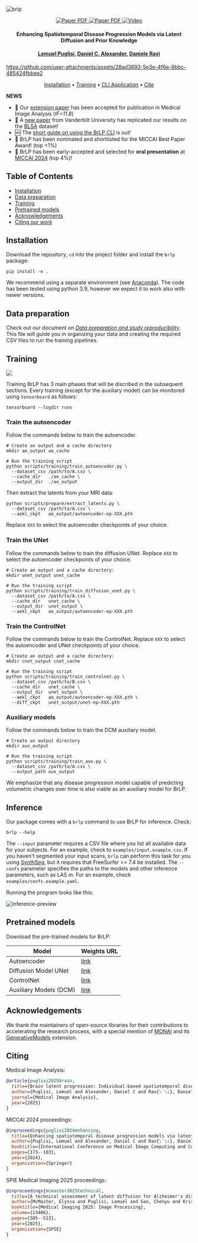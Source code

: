 ![brlp](assets/readme-brlp.png)

<p align="center">
  <a href='https://www.sciencedirect.com/science/article/pii/S1361841525002816'>
    <img src='https://img.shields.io/badge/Journal-PDF-green?style=for-the-badge&logo=adobeacrobatreader&logoWidth=20&logoColor=white&color=94DD15' alt='Paper PDF'>
  </a>
  <a href='https://papers.miccai.org/miccai-2024/paper/0511_paper.pdf'>
    <img src='https://img.shields.io/badge/MICCAI-PDF-green?style=for-the-badge&logo=adobeacrobatreader&logoWidth=20&logoColor=white&color=94DD15' alt='Paper PDF'>
  </a>
  <a href='https://youtu.be/6YKz2MNM4jg?si=nkG21K4lIgLrH-pK'>
    <img src='https://img.shields.io/badge/Video-YouTube-red?style=for-the-badge&logo=youtube&logoColor=white&color=FF3737' alt='Video'>
  </a>
</p>

<h4 align="center">Enhancing Spatiotemporal Disease Progression Models via Latent Diffusion and Prior Knowledge</h4>

<h4 align="center"><a href="https://lemuelpuglisi.github.io/">Lemuel Puglisi</a>, <a href="https://profiles.ucl.ac.uk/3589">Daniel C. Alexander</a>, <a href="https://daniravi.wixsite.com/researchblog">Daniele Ravì</a></h4>

https://github.com/user-attachments/assets/28ad3693-5e3e-4f6e-9bbc-485424fbbee2

<p align="center">
  <a href="#installation">Installation</a> •
  <a href="#training">Training</a> •
  <a href="#inference">CLI Application</a> •
  <a href="#citing">Cite</a>
</p>


**NEWS**
* 🎉 Our [extension paper](https://arxiv.org/pdf/2502.08560) has been accepted for publication in Medical Image Analysis (*IF=11.8*)
* 🎉 A [new paper](https://www.spiedigitallibrary.org/conference-proceedings-of-spie/13406/1340621/A-technical-assessment-of-latent-diffusion-for-Alzheimers-disease-progression/10.1117/12.3047135.short) from Vanderbilt University has replicated our results on the [BLSA](https://www.blsa.nih.gov/) dataset!
* 🆕 The [short guide on using the BrLP CLI](https://lemuelpuglisi.github.io/blog/2024/brlp/) is out!
* 🎉 BrLP has been nominated and shortlisted for the MICCAI Best Paper Award! (top <1%)
* 🎉 BrLP has been early-accepted and selected for **oral presentation** at [MICCAI 2024](https://conferences.miccai.org/2024/en/) (top 4%)!



## Table of Contents
- [Installation](#installation)
- [Data preparation](./REPR-DATA.md)
- [Training](#training)
- [Pretrained models](#pretrained-models)
- [Acknowledgements](#acknowledgements)
- [Citing our work](#citing)

## Installation

Download the repository, `cd` into the project folder and install the `brlp` package:

```console
pip install -e .
```
We recommend using a separate environment (see [Anaconda](https://www.anaconda.com/)). The code has been tested using python 3.9, however we expect it to work also with newer versions.

## Data preparation

Check out our document on [*Data preparation and study reproducibility*](./REPR-DATA.md). This file will guide you in organizing your data and creating the required CSV files to run the training pipelines.


## Training
![](assets/pipeline.png)


Training BrLP has 3 main phases that will be discribed in the subsequent sections. Every training (except for the auxiliary model) can be monitored using `tensorboard` as follows:

```console
tensorboard --logdir runs
```



### Train the autoencoder

Follow the commands below to train the autoencoder.

```console
# Create an output and a cache directory
mkdir ae_output ae_cache

# Run the training script
python scripts/training/train_autoencoder.py \
  --dataset_csv /path/to/A.csv \
  --cache_dir   ./ae_cache \
  --output_dir  ./ae_output
```

Then extract the latents from your MRI data:

```console
python scripts/prepare/extract_latents.py \
  --dataset_csv /path/to/A.csv \
  --aekl_ckpt   ae_output/autoencoder-ep-XXX.pth
```

Replace `XXX` to select the autoencoder checkpoints of your choice.

### Train the UNet

Follow the commands below to train the diffusion UNet. Replace `XXX` to select the autoencoder checkpoints of your choice.


```console
# Create an output and a cache directory:
mkdir unet_output unet_cache

# Run the training script
python scripts/training/train_diffusion_unet.py \
  --dataset_csv /path/to/A.csv \
  --cache_dir   unet_cache \
  --output_dir  unet_output \
  --aekl_ckpt   ae_output/autoencoder-ep-XXX.pth
```

### Train the ControlNet

Follow the commands below to train the ControlNet. Replace `XXX` to select the autoencoder and UNet checkpoints of your choice.

```console
# Create an output and a cache directory:
mkdir cnet_output cnet_cache

# Run the training script
python scripts/training/train_controlnet.py \
  --dataset_csv /path/to/B.csv \
  --cache_dir   unet_cache \
  --output_dir  unet_output \
  --aekl_ckpt   ae_output/autoencoder-ep-XXX.pth \
  --diff_ckpt   unet_output/unet-ep-XXX.pth
```

### Auxiliary models

Follow the commands below to train the DCM auxiliary model.

```console
# Create an output directory
mkdir aux_output

# Run the training script
python scripts/training/train_aux.py \
  --dataset_csv /path/to/A.csv \
  --output_path aux_output
```

We emphasize that any disease progression model capable of predicting volumetric changes over time is also viable as an auxiliary model for BrLP.

## Inference

Our package comes with a `brlp` command to use BrLP for inference. Check:
```console
brlp --help
```

The `--input` parameter requires a CSV file where you list all available data for your subjects. For an example, check to `examples/input.example.csv`. If you haven't segmented your input scans, `brlp` can perform this task for you using [SynthSeg](https://surfer.nmr.mgh.harvard.edu/fswiki/SynthSeg), but it requires that FreeSurfer >= 7.4 be installed. The `--confs` parameter specifies the paths to the models and other inference parameters, such as LAS $m$. For an example, check `examples/confs.example.yaml`. 

Running the program looks like this:

![inference-preview](assets/inference.gif)


## Pretrained models

Download the pre-trained models for BrLP:

| Model                  | Weights URL                                                  |
| ---------------------- | ------------------------------------------------------------ |
| Autoencoder            | [link](https://studentiunict-my.sharepoint.com/:u:/g/personal/pgllml99h18c351e_studium_unict_it/EUxUFIQtkQ1EvBqojYA5BAYByIyHbttca5Mx1cU4bC6q3A?e=sCXSUA) |
| Diffusion Model UNet   | [link](https://studentiunict-my.sharepoint.com/:u:/g/personal/pgllml99h18c351e_studium_unict_it/EQT7KJTtfmRAguf8_utWeJIBUJPsRRgPZlt94s2vNbwVFw?e=IjHnx7) |
| ControlNet             | [link](https://studentiunict-my.sharepoint.com/:u:/g/personal/pgllml99h18c351e_studium_unict_it/EYtVvH47dFJJnH8gtwSMA-MB8c3pm4_Z9g5F_IG1OKxW9Q?e=CzvGT4) |
| Auxiliary Models (DCM) | [link](https://studentiunict-my.sharepoint.com/:u:/g/personal/pgllml99h18c351e_studium_unict_it/EXJDQqLNCwBFkt2J6zg1kpwBS_1hAZoBfGy5AfcGOBZvHQ?e=Z05kOG) |

## Acknowledgements

We thank the maintainers of open-source libraries for their contributions to accelerating the research process, with a special mention of [MONAI](https://monai.io/) and its [GenerativeModels](https://github.com/Project-MONAI/GenerativeModels/tree/main) extension.

## Citing

Medical Image Analysis:

```bib
@article{puglisi2025brain,
  title={Brain latent progression: Individual-based spatiotemporal disease progression on 3D brain MRIs via latent diffusion},
  author={Puglisi, Lemuel and Alexander, Daniel C and Rav{\`\i}, Daniele},
  journal={Medical Image Analysis},
  year={2025}
}
```

MICCAI 2024 proceedings:

```bib
@inproceedings{puglisi2024enhancing,
  title={Enhancing spatiotemporal disease progression models via latent diffusion and prior knowledge},
  author={Puglisi, Lemuel and Alexander, Daniel C and Rav{\`\i}, Daniele},
  booktitle={International Conference on Medical Image Computing and Computer-Assisted Intervention},
  pages={173--183},
  year={2024},
  organization={Springer}
}
```


SPIE Medical Imaging 2025 proceedings: 
```bib
@inproceedings{mcmaster2025technical,
  title={A technical assessment of latent diffusion for Alzheimer's disease progression},
  author={McMaster, Elyssa and Puglisi, Lemuel and Gao, Chenyu and Krishnan, Aravind R and Saunders, Adam M and Ravi, Daniele and Beason-Held, Lori L and Resnick, Susan M and Zuo, Lianrui and Moyer, Daniel and others},
  booktitle={Medical Imaging 2025: Image Processing},
  volume={13406},
  pages={505--513},
  year={2025},
  organization={SPIE}
}
```

